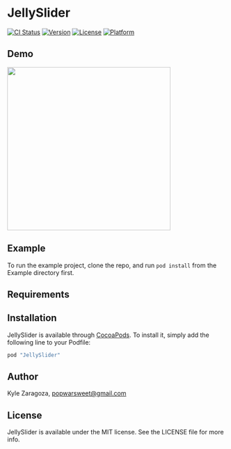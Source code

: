 # JellySlider

[![CI Status](http://img.shields.io/travis/popwarsweet/JellySlider.svg?style=flat)](https://travis-ci.org/popwarsweet/JellySlider)
[![Version](https://img.shields.io/cocoapods/v/JellySlider.svg?style=flat)](http://cocoapods.org/pods/JellySlider)
[![License](https://img.shields.io/cocoapods/l/JellySlider.svg?style=flat)](http://cocoapods.org/pods/JellySlider)
[![Platform](https://img.shields.io/cocoapods/p/JellySlider.svg?style=flat)](http://cocoapods.org/pods/JellySlider)

## Demo
<img src="https://github.com/popwarsweet/JellySlider/blob/master/demo.gif" width="375">

## Example

To run the example project, clone the repo, and run `pod install` from the Example directory first.

## Requirements

## Installation

JellySlider is available through [CocoaPods](http://cocoapods.org). To install
it, simply add the following line to your Podfile:

```ruby
pod "JellySlider"
```

## Author

Kyle Zaragoza, popwarsweet@gmail.com

## License

JellySlider is available under the MIT license. See the LICENSE file for more info.
